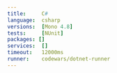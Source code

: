 ```yaml
---
title:     C#
language:  csharp
versions:  [Mono 4.8]
tests:     [NUnit]
packages: []
services:  []
timeout:   12000ms
runner:    codewars/dotnet-runner
---
```


